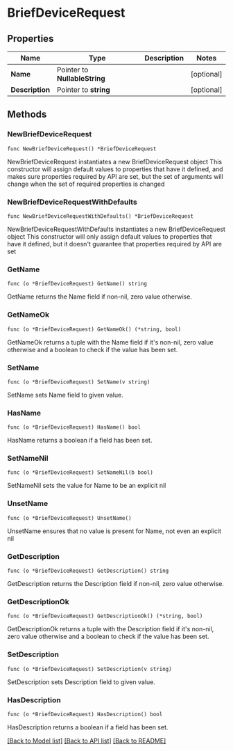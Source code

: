 # BriefDeviceRequest

## Properties

Name | Type | Description | Notes
------------ | ------------- | ------------- | -------------
**Name** | Pointer to **NullableString** |  | [optional] 
**Description** | Pointer to **string** |  | [optional] 

## Methods

### NewBriefDeviceRequest

`func NewBriefDeviceRequest() *BriefDeviceRequest`

NewBriefDeviceRequest instantiates a new BriefDeviceRequest object
This constructor will assign default values to properties that have it defined,
and makes sure properties required by API are set, but the set of arguments
will change when the set of required properties is changed

### NewBriefDeviceRequestWithDefaults

`func NewBriefDeviceRequestWithDefaults() *BriefDeviceRequest`

NewBriefDeviceRequestWithDefaults instantiates a new BriefDeviceRequest object
This constructor will only assign default values to properties that have it defined,
but it doesn't guarantee that properties required by API are set

### GetName

`func (o *BriefDeviceRequest) GetName() string`

GetName returns the Name field if non-nil, zero value otherwise.

### GetNameOk

`func (o *BriefDeviceRequest) GetNameOk() (*string, bool)`

GetNameOk returns a tuple with the Name field if it's non-nil, zero value otherwise
and a boolean to check if the value has been set.

### SetName

`func (o *BriefDeviceRequest) SetName(v string)`

SetName sets Name field to given value.

### HasName

`func (o *BriefDeviceRequest) HasName() bool`

HasName returns a boolean if a field has been set.

### SetNameNil

`func (o *BriefDeviceRequest) SetNameNil(b bool)`

 SetNameNil sets the value for Name to be an explicit nil

### UnsetName
`func (o *BriefDeviceRequest) UnsetName()`

UnsetName ensures that no value is present for Name, not even an explicit nil
### GetDescription

`func (o *BriefDeviceRequest) GetDescription() string`

GetDescription returns the Description field if non-nil, zero value otherwise.

### GetDescriptionOk

`func (o *BriefDeviceRequest) GetDescriptionOk() (*string, bool)`

GetDescriptionOk returns a tuple with the Description field if it's non-nil, zero value otherwise
and a boolean to check if the value has been set.

### SetDescription

`func (o *BriefDeviceRequest) SetDescription(v string)`

SetDescription sets Description field to given value.

### HasDescription

`func (o *BriefDeviceRequest) HasDescription() bool`

HasDescription returns a boolean if a field has been set.


[[Back to Model list]](../README.md#documentation-for-models) [[Back to API list]](../README.md#documentation-for-api-endpoints) [[Back to README]](../README.md)


